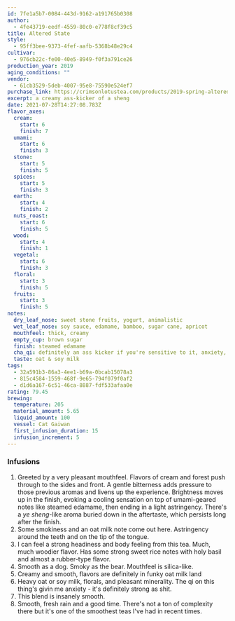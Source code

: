 ```yaml
---
id: 7fe1a5b7-0084-443d-9162-a191765b0308
author:
  - 4fe43719-eedf-4559-80c0-e778f8cf39c5
title: Altered State
style:
  - 95ff3bee-9373-4fef-aafb-5368b48e29c4
cultivar:
  - 976cb22c-fe00-40e5-8949-f0f3a791ce26
production_year: 2019
aging_conditions: ""
vendor:
  - 61cb3529-5deb-4007-95e8-75590e524ef7
purchase_link: https://crimsonlotustea.com/products/2019-spring-altered-state-200g-cake-sheng-raw-puerh-tea?_pos=4&_sid=8edf1efe7&_ss=r
excerpt: a creamy ass-kicker of a sheng
date: 2021-07-28T14:27:08.783Z
flavor_axes:
  cream:
    start: 6
    finish: 7
  umami:
    start: 6
    finish: 3
  stone:
    start: 5
    finish: 5
  spices:
    start: 5
    finish: 3
  earth:
    start: 4
    finish: 2
  nuts_roast:
    start: 6
    finish: 5
  wood:
    start: 4
    finish: 1
  vegetal:
    start: 6
    finish: 3
  floral:
    start: 3
    finish: 5
  fruits:
    start: 3
    finish: 5
notes:
  dry_leaf_nose: sweet stone fruits, yogurt, animalistic
  wet_leaf_nose: soy sauce, edamame, bamboo, sugar cane, apricot
  mouthfeel: thick, creamy
  empty_cup: brown sugar
  finish: steamed edamame
  cha_qi: definitely an ass kicker if you're sensitive to it, anxiety, cold extremities
  taste: oat & soy milk
tags:
  - 32a591b3-86a3-4ee1-b69a-0bcab15078a3
  - 815c4584-1559-468f-9e65-794f079f0af2
  - d1d6a167-6c51-46ca-8887-fdf533afaa0e
rating: 79.45
brewing:
  temperature: 205
  material_amount: 5.65
  liquid_amount: 100
  vessel: Cat Gaiwan
  first_infusion_duration: 15
  infusion_increment: 5
---
```

### Infusions

1. Greeted by a very pleasant mouthfeel. Flavors of cream and forest push through to the sides and front. A gentle bitterness adds pressure to those previous aromas and livens up the experience. Brightness moves up in the finish, evoking a cooling sensation on top of umami-geared notes like steamed edamame, then ending in a light astringency. There's a *ye sheng*-like aroma buried down in the aftertaste, which persists long after the finish.
2. Some smokiness and an oat milk note come out here. Astringency around the teeth and on the tip of the tongue.
3. I can feel a strong headiness and body feeling from this tea. Much, much woodier flavor. Has some strong sweet rice notes with holy basil and almost a rubber-type flavor.
4. Smooth as a dog. Smoky as the bear. Mouthfeel is silica-like. 
5. Creamy and smooth, flavors are definitely in funky oat milk land
6. Heavy oat or soy milk, florals, and pleasant minerality. The qi on this thing's givin me anxiety - it's definitely strong as shit.
7. This blend is insanely smooth.
8. Smooth, fresh rain and a good time. There's not a ton of complexity there but it's one of the smoothest teas I've had in recent times.